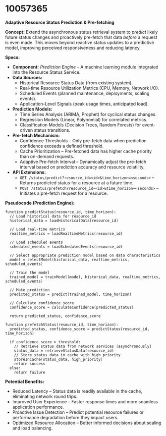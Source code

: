 # 10057365

**Adaptive Resource Status Prediction & Pre-fetching**

**Concept:** Extend the asynchronous status retrieval system to *predict* likely future status changes and proactively pre-fetch that data *before* a request is even made. This moves beyond reactive status updates to a predictive model, improving perceived responsiveness and reducing latency.

**Specs:**

*   **Component:** *Prediction Engine* – A machine learning module integrated into the Resource Status Service.
*   **Data Sources:**
    *   Historical Resource Status Data (from existing system).
    *   Real-time Resource Utilization Metrics (CPU, Memory, Network I/O).
    *   Scheduled Events (planned maintenance, deployments, scaling events).
    *   Application-Level Signals (peak usage times, anticipated load).
*   **Prediction Models:**
    *   Time Series Analysis (ARIMA, Prophet) for cyclical status changes.
    *   Regression Models (Linear, Polynomial) for correlated metrics.
    *   Classification Models (Decision Trees, Random Forests) for event-driven status transitions.
*   **Pre-fetch Mechanism:**
    *   Confidence Thresholds – Only pre-fetch data when prediction confidence exceeds a defined threshold.
    *   Cache Prioritization – Pre-fetched data has higher cache priority than on-demand requests.
    *   Adaptive Pre-fetch Interval – Dynamically adjust the pre-fetch interval based on prediction accuracy and resource volatility.
*   **API Extensions:**
    *   `GET /status/predict?resource_id=<id>&time_horizon=<seconds>` – Returns predicted status for a resource at a future time.
    *   `POST /status/prefetch?resource_id=<id>&time_horizon=<seconds>` – Initiates a pre-fetch request for a resource.

**Pseudocode (Prediction Engine):**

```
function predictStatus(resource_id, time_horizon):
  // Load historical data for resource_id
  historical_data = loadHistoricalData(resource_id)

  // Load real-time metrics
  realtime_metrics = loadRealtimeMetrics(resource_id)

  // Load scheduled events
  scheduled_events = loadScheduledEvents(resource_id)

  // Select appropriate prediction model based on data characteristics
  model = selectModel(historical_data, realtime_metrics, scheduled_events)

  // Train the model
  trained_model = trainModel(model, historical_data, realtime_metrics, scheduled_events)

  // Make prediction
  predicted_status = predict(trained_model, time_horizon)

  // Calculate confidence score
  confidence_score = calculateConfidence(predicted_status)

  return predicted_status, confidence_score

function prefetchStatus(resource_id, time_horizon):
  predicted_status, confidence_score = predictStatus(resource_id, time_horizon)

  if confidence_score > threshold:
    // Retrieve status data from network services (asynchronously)
    status_data = retrieveStatusData(resource_id)
    // Store status_data in cache with high priority
    storeInCache(status_data, high_priority)
    return success
  else:
    return failure
```

**Potential Benefits:**

*   Reduced Latency – Status data is readily available in the cache, eliminating network round trips.
*   Improved User Experience – Faster response times and more seamless application performance.
*   Proactive Issue Detection – Predict potential resource failures or performance degradation before they impact users.
*   Optimized Resource Allocation – Better informed decisions about scaling and load balancing.